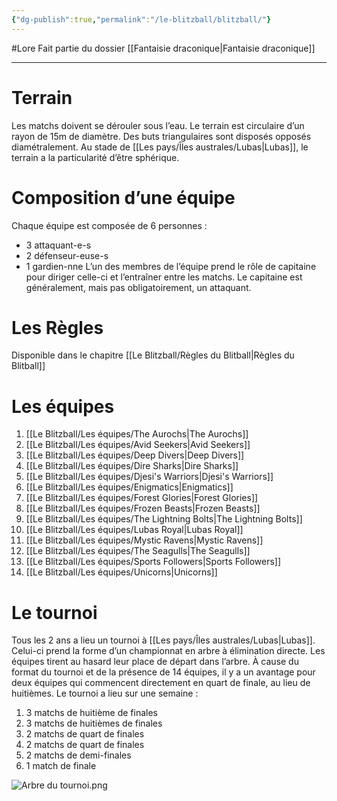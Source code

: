 ```yaml
---
{"dg-publish":true,"permalink":"/le-blitzball/blitzball/"}
---
```


#Lore 
Fait partie du dossier [[Fantaisie draconique\|Fantaisie draconique]]

-------
# Terrain
Les matchs doivent se dérouler sous l’eau. Le terrain est circulaire d’un rayon de 15m de diamètre. Des buts triangulaires sont disposés opposés diamétralement.
Au stade de [[Les pays/Îles australes/Lubas\|Lubas]], le terrain a la particularité d’être sphérique.
# Composition d’une équipe
Chaque équipe est composée de 6 personnes :
- 3 attaquant-e-s
- 2 défenseur-euse-s
- 1 gardien-nne
L’un des membres de l’équipe prend le rôle de capitaine pour diriger celle-ci et l’entraîner entre les matchs. Le capitaine est généralement, mais pas obligatoirement, un attaquant.
# Les Règles
Disponible dans le chapitre [[Le Blitzball/Règles du Blitball\|Règles du Blitball]]
# Les équipes
1. [[Le Blitzball/Les équipes/The Aurochs\|The Aurochs]]
2. [[Le Blitzball/Les équipes/Avid Seekers\|Avid Seekers]]
3. [[Le Blitzball/Les équipes/Deep Divers\|Deep Divers]]
4. [[Le Blitzball/Les équipes/Dire Sharks\|Dire Sharks]]
5. [[Le Blitzball/Les équipes/Djesi's Warriors\|Djesi's Warriors]]
6. [[Le Blitzball/Les équipes/Enigmatics\|Enigmatics]]
7. [[Le Blitzball/Les équipes/Forest Glories\|Forest Glories]]
8. [[Le Blitzball/Les équipes/Frozen Beasts\|Frozen Beasts]]
9. [[Le Blitzball/Les équipes/The Lightning Bolts\|The Lightning Bolts]]
10. [[Le Blitzball/Les équipes/Lubas Royal\|Lubas Royal]]
11. [[Le Blitzball/Les équipes/Mystic Ravens\|Mystic Ravens]]
12. [[Le Blitzball/Les équipes/The Seagulls\|The Seagulls]]
13. [[Le Blitzball/Les équipes/Sports Followers\|Sports Followers]]
14. [[Le Blitzball/Les équipes/Unicorns\|Unicorns]]
# Le tournoi
Tous les 2 ans a lieu un tournoi à [[Les pays/Îles australes/Lubas\|Lubas]]. Celui-ci prend la forme d’un championnat en arbre à élimination directe. Les équipes tirent au hasard leur place de départ dans l’arbre. À cause du format du tournoi et de la présence de 14 équipes, il y a un avantage pour deux équipes qui commencent directement en quart de finale, au lieu de huitièmes.
Le tournoi a lieu sur une semaine :
1. 3 matchs de huitième de finales
2. 3 matchs de huitièmes de finales
3. 2 matchs de quart de finales
4. 2 matchs de quart de finales
5. 2 matchs de demi-finales
6. 1 match de finale

![Arbre du tournoi.png](/img/user/_Images/Arbre%20du%20tournoi.png)